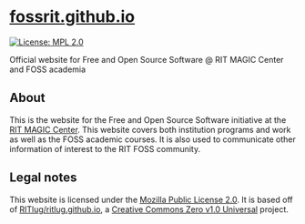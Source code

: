 [fossrit.github.io](https://fossrit.github.io)
==============================================

[![License: MPL 2.0](https://img.shields.io/badge/License-MPL%202.0-brightgreen.svg)](https://opensource.org/licenses/MPL-2.0)

Official website for Free and Open Source Software @ RIT MAGIC Center and FOSS academia


## About

This is the website for the Free and Open Source Software initiative at the [RIT MAGIC Center](https://magic.rit.edu/ "RIT MAGIC Center - website").
This website covers both institution programs and work as well as the FOSS academic courses.
It is also used to communicate other information of interest to the RIT FOSS community.


## Legal notes

This website is licensed under the [Mozilla Public License 2.0](https://www.mozilla.org/en-US/MPL/).
It is based off of [RITlug/ritlug.github.io](https://github.com/RITlug/ritlug.github.io), a [Creative Commons Zero v1.0 Universal](https://github.com/RITlug/ritlug.github.io/blob/fe94d190d92ae3d13bbc743f81eab2d004ba5f16/LICENSE) project.
